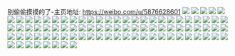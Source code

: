 别偷偷摸摸的了-主页地址: https://weibo.com/u/5876628601 
![](https://wx4.sinaimg.cn/mw2000/006pHJyhly1h86qa7wihqj323u35s1kx.jpg) 
![](https://wx4.sinaimg.cn/mw2000/006pHJyhly1h86q9vpamsj31qs1qse81.jpg) 
![](https://wx4.sinaimg.cn/mw2000/006pHJyhly1h86qa21zuqj31qg1qghdt.jpg) 
![](https://wx4.sinaimg.cn/mw2000/006pHJyhly1h86q9thtetj324836cu0y.jpg) 
![](https://wx4.sinaimg.cn/mw2000/006pHJyhly1h86q9xuhmnj31qg1qghdt.jpg) 
![](https://wx4.sinaimg.cn/mw2000/006pHJyhly1h86qa08hlnj31qg1qghdt.jpg) 
![](https://wx4.sinaimg.cn/mw2000/006pHJyhly1h86q9qf6jdj319t1wpu0x.jpg) 
![](https://wx4.sinaimg.cn/mw2000/006pHJyhly1h86qa77iptj32tn248hdu.jpg) 
![](https://wx4.sinaimg.cn/mw2000/006pHJyhly1h86qa3zdf2j32482481ky.jpg) 
![](https://wx4.sinaimg.cn/mw2000/006pHJyhly1h7y8188vnsj335s23uhdt.jpg) 
![](https://wx4.sinaimg.cn/mw2000/006pHJyhly1h7y81aviyxj335s23ukjl.jpg) 
![](https://wx4.sinaimg.cn/mw2000/006pHJyhly1h7y8154gmoj335s23uhdt.jpg) 
![](https://wx4.sinaimg.cn/mw2000/006pHJyhly1h6qu1diuyrj329a1i64qp.jpg) 
![](https://wx4.sinaimg.cn/mw2000/006pHJyhly1h6qu1eeryaj329a1oy7wh.jpg) 
![](https://wx4.sinaimg.cn/mw2000/006pHJyhly1h6qu1hy06wj333z22nkjm.jpg) 
![](https://wx4.sinaimg.cn/mw2000/006pHJyhly1h6qu1jzbikj32801o07wj.jpg) 
![](https://wx4.sinaimg.cn/mw2000/006pHJyhly1h6qu1qipsaj32801o07wj.jpg) 
![](https://wx4.sinaimg.cn/mw2000/006pHJyhly1h6qu1mjaa0j32801o0e7l.jpg) 
![](https://wx4.sinaimg.cn/mw2000/006pHJyhly1h6qu2zhkdmj31o031akjo.jpg) 
![](https://wx4.sinaimg.cn/mw2000/006pHJyhly1h6qu1onzzmj327z1nz7wj.jpg) 
![](https://wx4.sinaimg.cn/mw2000/006pHJyhly1h6qu2whx1nj31o031ckjo.jpg) 
![](https://wx4.sinaimg.cn/mw2000/006pHJyhly1h5go9iymiwj31d4294qkz.jpg) 
![](https://wx4.sinaimg.cn/mw2000/006pHJyhly1grw37a41qqj31qz340qv6.jpg) 
![](https://wx4.sinaimg.cn/mw2000/006pHJyhly1grw36dtv1nj335s1rz7ws.jpg) 
![](https://wx4.sinaimg.cn/mw2000/006pHJyhly1grw36k92s9j31rz35snpk.jpg) 
![](https://wx4.sinaimg.cn/mw2000/006pHJyhly1grw36o1wqij33401rxqv6.jpg) 
![](https://wx4.sinaimg.cn/mw2000/006pHJyhly1grw36wnm5hj61rz35s7wr02.jpg) 
![](https://wx4.sinaimg.cn/mw2000/006pHJyhly1grw37020u0j31st340x6s.jpg) 
![](https://wx4.sinaimg.cn/mw2000/006pHJyhly1grw373jcevj335s1rzhe3.jpg) 
![](https://wx4.sinaimg.cn/mw2000/006pHJyhly1grw375rczuj31601qze81.jpg) 
![](https://wx4.sinaimg.cn/mw2000/006pHJyhly1grw378q4tgj33401qzx6r.jpg) 
![](https://wx4.sinaimg.cn/mw2000/006pHJyhly1gqo1vdqnqjj32c0340e83.jpg) 
![](https://wx4.sinaimg.cn/mw2000/006pHJyhly1gqo1vi47qtj328a2c0npn.jpg) 
![](https://wx4.sinaimg.cn/mw2000/006pHJyhly1gqo1v9ugx2j335s35sb2c.jpg) 
![](https://wx4.sinaimg.cn/mw2000/006pHJyhly1gqo1vtmrvej326m34pnpk.jpg) 
![](https://wx4.sinaimg.cn/mw2000/006pHJyhly1gqo1w8cc66j32c02bzkjw.jpg) 
![](https://wx4.sinaimg.cn/mw2000/006pHJyhly1gqo1w21mqsj335s35s4qt.jpg) 
![](https://wx4.sinaimg.cn/mw2000/006pHJyhly1gqo1w406n8j335s35q4qq.jpg) 
![](https://wx4.sinaimg.cn/mw2000/006pHJyhly1gqo1vmow7vj33402c07wt.jpg) 
![](https://wx4.sinaimg.cn/mw2000/006pHJyhly1gqo1vzax2aj32da35s4qq.jpg) 
![](https://wx4.sinaimg.cn/mw2000/006pHJyhly1gqo1vxd4jlj32c2340hdz.jpg) 
![](https://wx4.sinaimg.cn/mw2000/006pHJyhly1gqo1vpt0idj32bz2c0b2e.jpg) 
![](https://wx4.sinaimg.cn/mw2000/006pHJyhly1gpigkif24ij30u0191dqd.jpg) 
![](https://wx4.sinaimg.cn/mw2000/006pHJyhly1gpigkiz7toj31910u0wli.jpg) 
![](https://wx4.sinaimg.cn/mw2000/006pHJyhgy1gpdq5alu7aj31dj0u0q76.jpg) 
![](https://wx4.sinaimg.cn/mw2000/006pHJyhgy1gpdq5c9oxaj31400u0795.jpg) 
![](https://wx4.sinaimg.cn/mw2000/006pHJyhly1ghkminkm3lj3280280kjm.jpg) 
![](https://wx4.sinaimg.cn/mw2000/006pHJyhly1ghkmimeg6lj32802804qq.jpg) 
![](https://wx4.sinaimg.cn/mw2000/006pHJyhly1gdyblmj366j30u0140tg3.jpg) 
![](https://wx4.sinaimg.cn/mw2000/006pHJyhly1gdyblmsioxj30u0140dna.jpg) 
![](https://wx4.sinaimg.cn/mw2000/006pHJyhly1gdyblm5rnnj30u0140n4j.jpg) 
![](https://wx4.sinaimg.cn/mw2000/006pHJyhly1gdybln8awdj30u0140jyu.jpg) 
![](https://wx4.sinaimg.cn/mw2000/006pHJyhly1gdsfr0zhawj30n01honi0.jpg) 
![](https://wx4.sinaimg.cn/mw2000/006pHJyhly1gdsfr4aiy6j30n01ho1b5.jpg) 
![](https://wx4.sinaimg.cn/mw2000/006pHJyhly1gdmpnq6owgj32802807wk.jpg) 
![](https://wx4.sinaimg.cn/mw2000/006pHJyhly1g8ob3w90cnj32yo1d9x6s.jpg) 
![](https://wx4.sinaimg.cn/mw2000/006pHJyhly1g8ob429yxyj31z41hc7wh.jpg) 
![](https://wx4.sinaimg.cn/mw2000/006pHJyhly1g8ob52jozjj32yo1d9u10.jpg) 
![](https://wx4.sinaimg.cn/mw2000/006pHJyhly1g8ob44i5ekj31hc1z4npe.jpg) 
![](https://wx4.sinaimg.cn/mw2000/006pHJyhly1g8ob3sfjajj32mv1d91l0.jpg) 
![](https://wx4.sinaimg.cn/mw2000/006pHJyhly1g8ob3qviu2j31hc1z4kjm.jpg) 
![](https://wx4.sinaimg.cn/mw2000/006pHJyhly1g8ob4dzz7qj32yo1d9npg.jpg) 
![](https://wx4.sinaimg.cn/mw2000/006pHJyhly1g8ob4hr7lwj32bc334kjn.jpg) 
![](https://wx4.sinaimg.cn/mw2000/006pHJyhly1g8ob40z169j32yo1d9b2d.jpg) 
![](https://wx4.sinaimg.cn/mw2000/006pHJyhly1g86sbrxycfj33gg56ox6z.jpg) 
![](https://wx4.sinaimg.cn/mw2000/006pHJyhly1g86sbcedzmj356o3ggu15.jpg) 
![](https://wx4.sinaimg.cn/mw2000/006pHJyhly1g86sc4o4dbj356o3ggqvd.jpg) 
![](https://wx4.sinaimg.cn/mw2000/006pHJyhly1g86sbxz7q3j356o3ggqvg.jpg) 
![](https://wx4.sinaimg.cn/mw2000/006pHJyhly1g86sbjlp65j33gg5c1he4.jpg) 
![](https://wx4.sinaimg.cn/mw2000/006pHJyhly1g86scbln44j33gg56oe8b.jpg) 
![](https://wx4.sinaimg.cn/mw2000/006pHJyhly1g86sci420jj338z4vhu15.jpg) 
![](https://wx4.sinaimg.cn/mw2000/006pHJyhly1g86scv42cbj356o3gg4qz.jpg) 
![](https://wx4.sinaimg.cn/mw2000/006pHJyhly1g86scoih12j356o3ggkjv.jpg) 
![](https://wx4.sinaimg.cn/mw2000/006pHJyhly1fvjjl1wijfj32eo37kqvb.jpg) 
![](https://wx4.sinaimg.cn/mw2000/006pHJyhly1fsrcl4uqy4j31400qon74.jpg) 
![](https://wx4.sinaimg.cn/mw2000/006pHJyhly1fsrckg2rtvj333k2htqva.jpg) 
![](https://wx4.sinaimg.cn/mw2000/006pHJyhly1fsrckpkh22j33qx2hyhe0.jpg) 
![](https://wx4.sinaimg.cn/mw2000/006pHJyhly1fsrckm5gvoj32hy3qxb2d.jpg) 
![](https://wx4.sinaimg.cn/mw2000/006pHJyhly1fsrckucur7j33qx2hykjq.jpg) 
![](https://wx4.sinaimg.cn/mw2000/006pHJyhly1fsrcl215pcj32hy3qxx6v.jpg) 
![](https://wx4.sinaimg.cn/mw2000/006pHJyhgy1frlnh2l5kqj30zk0qon5c.jpg) 
![](https://wx4.sinaimg.cn/mw2000/006pHJyhgy1frlnh5sx0jj30zk0qo0yp.jpg) 
![](https://wx4.sinaimg.cn/mw2000/006pHJyhgy1frlnh8xay0j30zk0qo79v.jpg) 
![](https://wx4.sinaimg.cn/mw2000/006pHJyhgy1frlnhbti7oj30zk0qodmd.jpg) 
![](https://wx4.sinaimg.cn/mw2000/006pHJyhgy1frlnhe3pqzj30qo0zktdw.jpg) 
![](https://wx4.sinaimg.cn/mw2000/006pHJyhgy1frlnhgw70nj30zk0qo0zk.jpg) 
![](https://wx4.sinaimg.cn/mw2000/006pHJyhgy1frlnhjl4tcj30qo0zktdo.jpg) 
![](https://wx4.sinaimg.cn/mw2000/006pHJyhgy1frlnhn7qwej30qo0zkwm3.jpg) 
